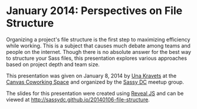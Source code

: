 # January 2014: Perspectives on File Structure

Organizing a project's file structure is the first step to maximizing efficiency while working. This is a subject that causes much debate among teams and people on the internet. Though there is no absolute answer for the best way to structure your Sass files, this presentation explores various approaches based on project depth and team size.

This presentation was given on January 8, 2014 by [Una Kravets](http://unakravets.com) at the [Canvas Coworking Space](canvas.co/work) and organized by the [Sassy DC](sassydc.github.io) meetup group.

The slides for this presentation were created using [Reveal JS](http://lab.hakim.se/reveal-js) and can be viewed at http://sassydc.github.io/20140106-file-structure.